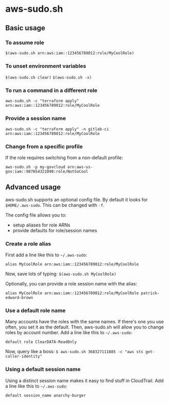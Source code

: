 # aws-sudo.sh

## Basic usage

### To assume role

`$(aws-sudo.sh arn:aws:iam::123456789012:role/MyCoolRole)`

### To unset environment variables

`$(aws-sudo.sh clear)`
`$(aws-sudo.sh -x)`

### To run a command in a different role

`aws-sudo.sh -c "terraform apply" arn:aws:iam::123456789012:role/MyCoolRole`

### Provide a session name

`aws-sudo.sh -c "terraform apply" -n gitlab-ci
arn:aws:iam::123456789012:role/MyCoolRole`

### Change from a specific profile

If the role requires switching from a non-default profile:

`aws-sudo.sh -p my-govcloud arn:aws-us-gov:iam::987654321098:role/NotSoCool`

## Advanced usage

aws-sudo.sh supports an optional config file.  By default it looks for
`$HOME/.aws-sudo`.  This can be changed with `-f`.

The config file allows you to:

* setup aliases for role ARNs
* provide defaults for role/session names

### Create a role alias

First add a line like this to `~/.aws-sudo`:

```text
alias MyCoolRole arn:aws:iam::123456789012:role/MyCoolRole
```

Now, save lots of typing: `$(aws-sudo.sh MyCoolRole)`

Optionally, you can provide a role session name with the alias:

```text
alias MyCoolRole arn:aws:iam::123456789012:role/MyCoolRole patrick-edward-brown
```

### Use a default role name

Many accounts have the roles with the same names.  If there's one you
use often, you set it as the default.  Then, aws-sudo.sh will allow
you to change roles by account number.  Add a line like this to
`~/.aws-sudo`:

```text
default role ClearDATA-ReadOnly
```

Now, query like a boss: `$ aws-sudo.sh 368327111885 -c "aws sts
get-caller-identity"`

### Using a default session name

Using a distinct session name makes it easy to find stuff in
CloudTrail.  Add a line like this to `~/.aws-sudo`:

```text
default session_name anarchy-burger
```
